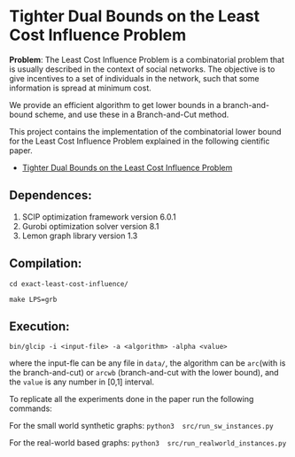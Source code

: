 # Tighter Dual Bounds on the Least Cost Influence Problem

**Problem**: The Least Cost Influence Problem is a combinatorial problem that is usually described in the context of social networks. The objective is to give incentives to a set of individuals in the network, such that some information is spread at minimum cost. 

We provide an efficient algorithm to get lower bounds in a branch-and-bound scheme, and use these in a Branch-and-Cut method.

This project contains the implementation of the combinatorial lower bound for the Least Cost Influence Problem explained in the following cientific paper.

- [Tighter Dual Bounds on the Least Cost Influence Problem](https://proceedings.science/sbpo-2020/papers/tighter-dual-bounds-on-the-least-cost-influence-problem)

## Dependences:
1. SCIP optimization framework version 6.0.1
2. Gurobi optimization solver version 8.1
3. Lemon graph library version 1.3

## Compilation:

`cd exact-least-cost-influence/`

`make LPS=grb`

## Execution:

`bin/glcip -i <input-file> -a <algorithm> -alpha <value>`

where the input-fle can be any file in `data/`, the algorithm can be `arc`(with is the branch-and-cut) or `arcwb` (branch-and-cut with the lower bound), and the `value` is any number in [0,1] interval.

To replicate all the experiments done in the paper run the following commands:

For the small world synthetic graphs:
`python3  src/run_sw_instances.py`

For the real-world based graphs:
`python3  src/run_realworld_instances.py `
